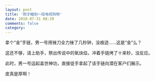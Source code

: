 ```yaml
---
layout: post
title: '刚才瞄到一段电视购物'
date: 2010-07-31 08:29
comments: false
category: 
---
```

    

拿个“金”手链，男一号用锉刀全力锉了几秒钟，没痕迹……这是“金”么？

这还不够，请上助手，祭出传说中的氧炔焰，冲着手链烤了十来秒，没反应。

此时，男一号运起盖世神功，直接徒手拿起了该手链向潜在客户们展示。

皮真是厚啊！
